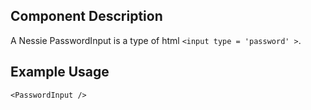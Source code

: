 Component Description
---------------------

A Nessie PasswordInput is a type of html `<input type = 'password' >`.


Example Usage
-------------

    <PasswordInput />
